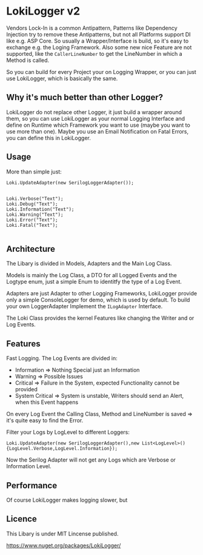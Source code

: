 # LokiLogger v2

Vendors Lock-In is a common Antipattern, Patterns like Dependency Injection try to remove these Antipatterns,
but not all Platforms support DI like e.g. ASP Core. So usually a Wrapper/Interface is build, so it's easy to exchange 
e.g. the Loging Framework. Also some new nice Feature are not supported, like the ```CallerLineNumber``` to get the LineNumber
in which a Method is called.

So you can build for every Project your on Logging Wrapper, or you can just use LokiLogger, which is basically the same.

## Why it's much better than other Logger?
LokiLogger do not replace other Logger, it just build a wrapper around them, so you can use LokiLogger
as your normal Logging Interface and define on Runtime which Framework you want to use (maybe you want to use more than one).
Maybe you use an Email Notification on Fatal Errors, you can define this in LokiLogger.

## Usage
More than simple just:
```
Loki.UpdateAdapter(new SerilogLoggerAdapter());


Loki.Verbose("Text");
Loki.Debug("Text");
Loki.Information("Text");
Loki.Warning("Text");
Loki.Error("Text");
Loki.Fatal("Text");


```

## Architecture
The Libary is divided in Models, Adapters and the Main Log Class.
 
Models is mainly the Log Class,
a DTO for all Logged Events and the Logtype enum, just a simple Enum
to identitfy the type of a Log Event.

Adapters are just Adapter to other Logging Frameworks, LokiLogger provide only a simple ConsoleLogger for demo, which is used by default.
To build your own LoggerAdapter Implement the ```ILogAdapter``` Interface.

The Loki Class provides the kernel Features like changing the Writer and
or Log Events.

## Features
Fast Logging.
The Log Events are divided in:
 - Information => Nothing Special just an Information
 - Warning => Possible Issues
 - Critical => Failure in the System, expected Functionality cannot be provided
 - System Critical => System is unstable, Writers should send an Alert,
 when this Event happens

On every Log Event the Calling Class, Method and LineNumber is saved
=> it's quite easy to find the Error.

Filter your Logs by LogLevel to different Loggers:
```
Loki.UpdateAdapter(new SerilogLoggerAdapter(),new List<LogLevel>(){LogLevel.Verbose,LogLevel.Information});

```
Now the Serilog Adapter will not get any Logs which are Verbose or Information Level.
## Performance

Of course LokiLogger makes logging slower, but 

## Licence
This Libary is under MIT Lincense published.

https://www.nuget.org/packages/LokiLogger/
